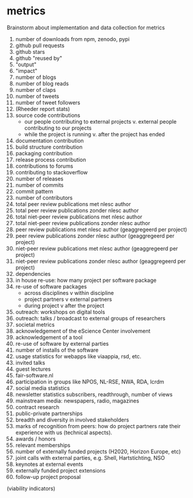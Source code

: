 # metrics
Brainstorm about implementation and data collection for metrics

1. number of downloads from npm, zenodo, pypi
1. github pull requests 
1. github stars
1. github "reused by"
1. "output"
1. "impact"
1. number of blogs
1. number of blog reads
1. number of claps
1. number of tweets
1. number of tweet followers
1. (Rheeder report stats)
1. source code contributions
    - our people contributing to external projects v. external people contributing to our projects
    - while the project is running v. after the project has ended
1. documentation contribution
1. build structure contribution
1. packaging contribution
1. release process contribution
1. contributions to forums
1. contributing to stackoverflow
1. number of releases
1. number of commits
1. commit pattern
1. number of contributors
1. total peer review publications met nlesc author
1. total peer review publications zonder nlesc author
1. total niet-peer review publications met nlesc author
1. total niet-peer review publications zonder nlesc author
1. peer review publications met nlesc author (geaggregeerd per project)
1. peer review publications zonder nlesc author (geaggregeerd per project)
1. niet-peer review publications met nlesc author (geaggregeerd per project)
1. niet-peer review publications zonder nlesc author (geaggregeerd per project)
1. dependencies
1. in house re-use: how many project per software package
1. re-use of software packages
    - across disciplines v within discipline
    - project partners v external partners
    - during project v after the project
1. outreach: workshops on digital tools
1. outreach: talks / broadcast to external groups of researchers
1. societal metrics
1. acknowledgement of the eScience Center involvement
1. acknowledgement of a tool
1. re-use of software by external parties
1. number of installs of the software
1. usage statistics for webapps like viaappia, rsd, etc.
1. invited talks
1. guest lectures
1. fair-software.nl 
1. participation in groups like NPOS, NL-RSE, NWA, RDA, lcrdm
1. social media statistics
1. newsletter statistics subscribers, readthrough, number of views
1. mainstream media: newspapers, radio, magazines
1. contract research 
1. public-private partnerships
1. breadth and diversity in involved stakeholders
1. marks of recognition from peers: how do project partners rate their experience with us (technical aspects).
1. awards / honors
1. relevant memberships
1. number of externally funded projects (H2020, Horizon Europe, etc)
1. joint calls with external parties, e.g. Shell, Hartstichting, NSO
1. keynotes at external events
1. externally funded project extensions 
1. follow-up project proposal

(viability indicators)
